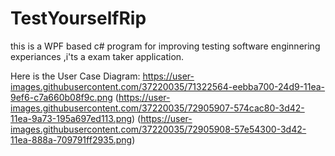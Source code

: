 # TestYourselfRip
 this is a WPF based c# program for improving testing software enginnering experiances ,i'ts a exam taker application.
 
 Here is the User Case Diagram:
https://user-images.githubusercontent.com/37220035/71322564-eebba700-24d9-11ea-9ef6-c7a660b08f9c.png
(https://user-images.githubusercontent.com/37220035/72905907-574cac80-3d42-11ea-9a73-195a697ed113.png)
(https://user-images.githubusercontent.com/37220035/72905908-57e54300-3d42-11ea-888a-709791ff2935.png)
